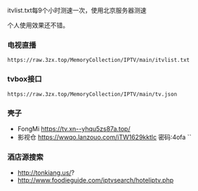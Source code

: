 itvlist.txt每9个小时测速一次，使用北京服务器测速

个人使用效果还不错。

### 电视直播
    https://raw.3zx.top/MemoryCollection/IPTV/main/itvlist.txt
### tvbox接口
    https://raw.3zx.top/MemoryCollection/IPTV/main/tv.json

### 壳子
- FongMi  https://tv.xn--yhqu5zs87a.top/
- 影视仓 https://wwqo.lanzouo.com/iTW1629kktlc 密码:4ofa
``
### 酒店源搜索

- http://tonkiang.us/?
- http://www.foodieguide.com/iptvsearch/hoteliptv.php